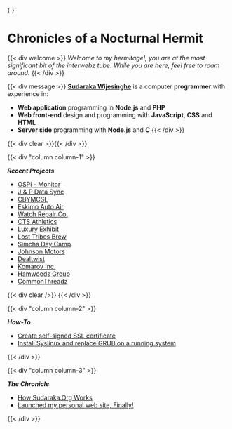 {
}

# Chronicles of a Nocturnal Hermit

{{< div welcome >}}
_Welcome to my hermitage!, you are at the most significant bit of the interwebz
tube. While you are here, feel free to roam around._
{{< /div >}}

{{< div message >}}
**[Sudaraka Wijesinghe](about-sudaraka-wijesinghe)** is a computer
**programmer** with experience in:

  * **Web application** programming in **Node.js** and **PHP**
  * **Web front-end** design and programming with **JavaScript**, **CSS** and **HTML**
  * **Server side** programming with **Node.js** and **C**
{{< /div >}}

{{< div clear >}}{{< /div >}}

{{< div "column column-1" >}}

**_Recent Projects_**

  * [OSPi - Monitor](/portfolio/opensprinkler-pi-monitor)
  * [J & P Data Sync](/portfolio/pos-web-db-sync-johnandpetes)
  * [CBYMCSL](/portfolio/cbymcsl)
  * [Eskimo Auto Air](/portfolio/eskimoautoair)
  * [Watch Repair Co.](/portfolio/watch-repair)
  * [CTS Athletics](/portfolio/cts-athletics)
  * [Luxury Exhibit](/portfolio/luxury-exhibit)
  * [Lost Tribes Brew](/portfolio/lost-tribes-brew)
  * [Simcha Day Camp](/portfolio/simcha-day-camp)
  * [Johnson Motors](/portfolio/johnson-motors)
  * [Dealtwist](/portfolio/dealtwist)
  * [Komarov Inc.](/portfolio/komarov-inc)
  * [Hamwoods Group](/portfolio/hamwoods-group)
  * [CommonThreadz](/portfolio/commonthreadz)

{{< div clear />}}
{{< /div >}}

{{< div "column column-2" >}}

**_How-To_**

  * [Create self-signed SSL certificate](/how-to/create-self-signed-ssl-certificate)
  * [Install Syslinux and replace GRUB on a running system](/how-to/install-syslinux-and-replace-grub-on-a-running-system)

{{< /div >}}

{{< div "column column-3" >}}

**_The Chronicle_**

  * [How Sudaraka.Org Works](/chronicles/how-sudaraka-org-works)
  * [Launched my personal web site, Finally!](/chronicles/launched-my-personal-web-site-finally)

{{< /div >}}
